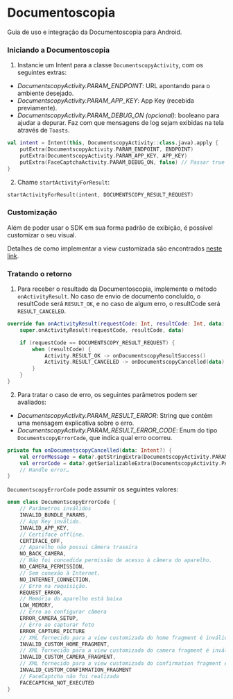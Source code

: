 # Documentoscopia

Guia de uso e integração da Documentoscopia para Android.

### Iniciando a Documentoscopia

1. Instancie um Intent para a classe `DocumentscopyActivity`, com os seguintes extras:
- *DocumentscopyActivity.PARAM_ENDPOINT*: URL apontando para o ambiente desejado.
- *DocumentscopyActivity.PARAM_APP_KEY*: App Key (recebida previamente).
- *DocumentscopyActivity.PARAM_DEBUG_ON (opcional)*: booleano para ajudar a depurar. Faz com que mensagens de log sejam exibidas na tela através de `Toasts`.
```kotlin
val intent = Intent(this, DocumentscopyActivity::class.java).apply {
    putExtra(DocumentscopyActivity.PARAM_ENDPOINT, ENDPOINT)
    putExtra(DocumentscopyActivity.PARAM_APP_KEY, APP_KEY)
    putExtra(FaceCaptchaActivity.PARAM_DEBUG_ON, false) // Passar true para mostrar logs na tela
}
```

2. Chame `startActivityForResult`:
```kotlin
startActivityForResult(intent, DOCUMENTSCOPY_RESULT_REQUEST)
```

### Customização

Além de poder usar o SDK em sua forma padrão de exibição, é possível customizar o seu visual.

Detalhes de como implementar a view customizada são encontrados [neste link](Documentscopy-CustomView.md).

### Tratando o retorno

1. Para receber o resultado da Documentoscopia, implemente o método `onActivityResult`. No caso de envio de documento concluído, o resultCode será `RESULT_OK`, e no caso de algum erro, o resultCode será `RESULT_CANCELED`.
```kotlin
override fun onActivityResult(requestCode: Int, resultCode: Int, data: Intent?) {
    super.onActivityResult(requestCode, resultCode, data)

    if (requestCode == DOCUMENTSCOPY_RESULT_REQUEST) {
        when (resultCode) {
            Activity.RESULT_OK -> onDocumentscopyResultSuccess()
            Activity.RESULT_CANCELED -> onDocumentscopyCancelled(data)
        }
    }
}
```

2. Para tratar o caso de erro, os seguintes parâmetros podem ser avaliados:
- *DocumentscopyActivity.PARAM_RESULT_ERROR*: String que contém uma mensagem explicativa sobre o erro.
- *DocumentscopyActivity.PARAM_RESULT_ERROR_CODE*: Enum do tipo `DocumentscopyErrorCode`, que indica qual erro ocorreu.
```kotlin
private fun onDocumentscopyCancelled(data: Intent?) {
    val errorMessage = data?.getStringExtra(DocumentscopyActivity.PARAM_RESULT_ERROR)
    val errorCode = data?.getSerializableExtra(DocumentscopyActivity.PARAM_RESULT_ERROR_CODE) as? DocumentscopyActivity
    // Handle error…
}
```

`DocumentscopyErrorCode` pode assumir os seguintes valores:
```kotlin
enum class DocumentscopyErrorCode {
    // Parâmetros inválidos
    INVALID_BUNDLE_PARAMS,
    // App Key inválido.
    INVALID_APP_KEY,
    // Certiface offline.
    CERTIFACE_OFF,
    // Aparelho não possui câmera traseira
    NO_BACK_CAMERA,
    // Não foi concedida permissão de acesso à câmera do aparelho.
    NO_CAMERA_PERMISSION,
    // Sem conexão à Internet.
    NO_INTERNET_CONNECTION,
    // Erro na requisição.
    REQUEST_ERROR,
    // Memória do aparelho está baixa
    LOW_MEMORY,
    // Erro ao configurar câmera
    ERROR_CAMERA_SETUP,
    // Erro ao capturar foto
    ERROR_CAPTURE_PICTURE
    // XML fornecido para a view customizada do home fragment é inválido
    INVALID_CUSTOM_HOME_FRAGMENT,
    // XML fornecido para a view customizada do camera fragment é inválido
    INVALID_CUSTOM_CAMERA_FRAGMENT,
    // XML fornecido para a view customizada do confirmation fragment é inválido
    INVALID_CUSTOM_CONFIRMATION_FRAGMENT
    // FaceCaptcha não foi realizada
    FACECAPTCHA_NOT_EXECUTED
}
```
